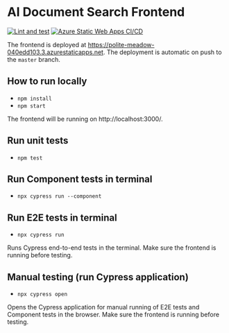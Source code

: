 # AI Document Search Frontend

[![Lint and test](https://github.com/petr7555/ai-document-search-frontend/actions/workflows/lint-and-test.yml/badge.svg)](https://github.com/petr7555/ai-document-search-frontend/actions/workflows/lint-and-test.yml)
[![Azure Static Web Apps CI/CD](https://github.com/petr7555/ai-document-search-frontend/actions/workflows/azure-static-web-apps-polite-meadow-040edd103.yml/badge.svg)](https://github.com/petr7555/ai-document-search-frontend/actions/workflows/azure-static-web-apps-polite-meadow-040edd103.yml)

The frontend is deployed at https://polite-meadow-040edd103.3.azurestaticapps.net.
The deployment is automatic on push to the `master` branch.

## How to run locally

- `npm install`
- `npm start`

The frontend will be running on http://localhost:3000/.

## Run unit tests
- `npm test`

## Run Component tests in terminal
- `npx cypress run --component`

## Run E2E tests in terminal
- `npx cypress run`

Runs Cypress end-to-end tests in the terminal. Make sure the frontend is running before testing.

## Manual testing (run Cypress application)
- `npx cypress open`

Opens the Cypress application for manual running of E2E tests and Component tests in the browser. Make sure the frontend is running before testing.
